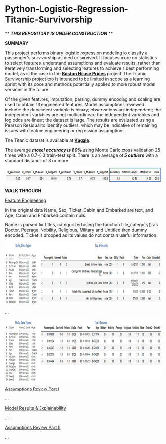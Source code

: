# Python-Logistic-Regression-Titanic-Survivorship

** ***THIS REPOSITORY IS UNDER CONSTRUCTION*** **


**SUMMARY**

This project performs binary logistic regression modeling to classify a passenger's survivorship as died or survived. It focuses more on statistics to select features, understand assumptions and evaluate results, rather than iteratively transforming and selecting features to achieve a best performing model, as is the case in the **[Boston House Prices](https://github.com/aaronmkwong/Python-Linear-Regression-Boston-House-Prices)** project. The Titanic Survivorship project too is intended to be limited in scope as a learning sprint with its code and methods potentially applied to more robust model versions in the future.             

Of the given features, imputation, parsing, dummy encoding and scaling are used to obtain 13 engineered features. Model assumptions reviewed include: the dependent variable is binary; observations are independent; the independent variables are not multicollinear; the independent variables and log odds are linear; the dataset is large. The results are evaluated using a Pearson Residual to identify outliers, which may be indicative of remaining issues with feature engineering or regression assumptions.   

The Titanic dataset is available at **[Kaggle](https://www.kaggle.com/c/titanic/overview)**.

The average **_model accuracy is 80%_** using Monte Carlo cross validation 25 times with a 0.7-0.3 train-test split. There is an average of **_5 outliers_** with a standard distance of 3 or more. 

<img src="https://github.com/aaronmkwong/Python-Logistic-Regression-Titanic-Survivorship/blob/main/Other%20Files/summary_results.JPG" width="800" height="50">

**WALK THROUGH**

<ins>Feature Engineering</ins> 

In the original data Name, Sex, Ticket, Cabin and Embarked are text, and Age, Cabin and Embarked contain nulls.  

Name is parsed for titles, categorized using the function title_category() as Doctor, Peerage, Nobility, Religious, Military and Untitled then dummy encoded. Ticket is dropped as its values do not contain useful information. 

<img src="https://github.com/aaronmkwong/Python-Logistic-Regression-Titanic-Survivorship/blob/main/Other%20Files/original_data_01.JPG" width="1000" height="200">

...

<img src="https://github.com/aaronmkwong/Python-Logistic-Regression-Titanic-Survivorship/blob/main/Other%20Files/final_data_01.JPG" width="1000" height="200">

<ins>Assumptions Review Part I</ins>

...

<ins>Model Results & Explainability</ins>

...

<ins>Assumptions Review Part II</ins>

...

